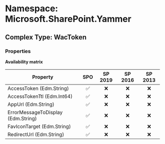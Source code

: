 # Namespace: Microsoft.SharePoint.Yammer

## Complex Type: WacToken

### Properties

**Availability matrix**

Property | SPO | SP 2019 | SP 2016 | SP 2013
----------|:---:|:-------:|:-------:|:-------:
AccessToken (Edm.String) | ✅ | ❌ | ❌ | ❌
AccessTokenTtl (Edm.Int64) | ✅ | ❌ | ❌ | ❌
AppUrl (Edm.String) | ✅ | ❌ | ❌ | ❌
ErrorMessageToDisplay (Edm.String) | ✅ | ❌ | ❌ | ❌
FavIconTarget (Edm.String) | ✅ | ❌ | ❌ | ❌
RedirectUrl (Edm.String) | ✅ | ❌ | ❌ | ❌